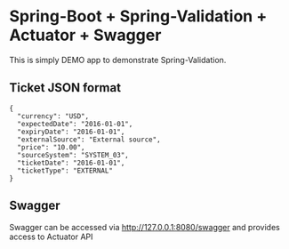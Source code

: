 # Spring-Boot + Spring-Validation + Actuator + Swagger

This is simply DEMO app to demonstrate Spring-Validation.

## Ticket JSON format
```
{
  "currency": "USD",
  "expectedDate": "2016-01-01",
  "expiryDate": "2016-01-01",
  "externalSource": "External source",
  "price": "10.00",
  "sourceSystem": "SYSTEM_03",
  "ticketDate": "2016-01-01",
  "ticketType": "EXTERNAL"
}
```

## Swagger
Swagger can be accessed via http://127.0.0.1:8080/swagger and provides access to Actuator API

